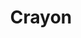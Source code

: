 ---
title: "Crayon"
url: /ciudad-autonoma-de-buenos-aires/crayon-avenida-santa-fe/
shop: Parfümerie
---